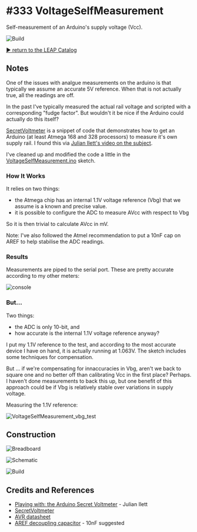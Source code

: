 # #333 VoltageSelfMeasurement

Self-measurement of an Arduino's supply voltage (Vcc).

![Build](./assets/VoltageSelfMeasurement_build.jpg?raw=true)

[:arrow_forward: return to the LEAP Catalog](http://leap.tardate.com)

## Notes

One of the issues with analgue measurements on the arduino is that typically we assume an accurate 5V reference.
When that is not actually true, all the readings are off.

In the past I've typically measured the actual rail voltage and scripted with a corresponding "fudge factor".
But wouldn't it be nice if the Arduino could actually do this itself?

[SecretVoltmeter](https://code.google.com/archive/p/tinkerit/wikis/SecretVoltmeter.wiki) is a snippet of code
that demonstrates how to get an Arduino (at least Atmega 168 and 328 processors) to measure it's own supply rail.
I found this via [Julian Ilett's video on the subject](https://www.youtube.com/watch?v=G6dvDgCOyqk).

I've cleaned up and modified the code a little in the [VoltageSelfMeasurement.ino](./VoltageSelfMeasurement.ino) sketch.


### How It Works

It relies on two things:

* the Atmega chip has an internal 1.1V voltage reference (Vbg) that we assume is a known and precise value.
* it is possible to configure the ADC to measure AVcc with respect to Vbg

So it is then trivial to calculate AVcc in mV.

Note: I've also followed the Atmel recommendation to put a 10nF cap on AREF to help stabilise the ADC readings.

### Results

Measurements are piped to the serial port. These are pretty accurate according to my other meters:

![console](./assets/console.png?raw=true)


### But...

Two things:

* the ADC is only 10-bit, and
* how accurate is the internal 1.1V voltage reference anyway?

I put my 1.1V reference to the test, and according to the most accurate device I have on hand, it is actually
running at 1.063V. The sketch includes some techniques for compensation.

But ... if we're compensating for innaccuracies in Vbg, aren't we back to square one and no better off than calibrating Vcc in the first place?
Perhaps. I haven't done measurements to back this up, but one benefit of this approach
could be if Vbg is relatively stable over variations in supply voltage.

Measuring the 1.1V reference:

![VoltageSelfMeasurement_vbg_test](./assets/VoltageSelfMeasurement_vbg_test.jpg?raw=true)


## Construction

![Breadboard](./assets/VoltageSelfMeasurement_bb.jpg?raw=true)

![Schematic](./assets/VoltageSelfMeasurement_schematic.jpg?raw=true)

![Build](./assets/VoltageSelfMeasurement_build.jpg?raw=true)

## Credits and References
* [Playing with: the Arduino Secret Voltmeter](https://www.youtube.com/watch?v=G6dvDgCOyqk) - Julian Ilett
* [SecretVoltmeter](https://code.google.com/archive/p/tinkerit/wikis/SecretVoltmeter.wiki)
* [AVR datasheet](http://www.atmel.com/images/Atmel-8271-8-bit-AVR-Microcontroller-ATmega48A-48PA-88A-88PA-168A-168PA-328-328P_datasheet_Complete.pdf)
* [AREF decoupling capacitor](http://www.atmel.com/webdoc/stk600/stk600.section.qim_lde_lc.html) - 10nF suggested
